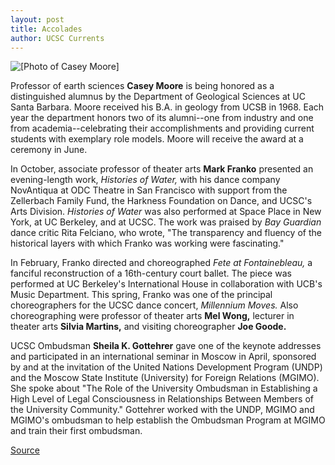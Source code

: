 ```yaml
---
layout: post
title: Accolades
author: UCSC Currents
---
```


![\[Photo of Casey Moore\]][2]

Professor of earth sciences **Casey Moore** is being honored as a distinguished alumnus by the Department of Geological Sciences at UC Santa Barbara. Moore received his B.A. in geology from UCSB in 1968. Each year the department honors two of its alumni--one from industry and one from academia--celebrating their accomplishments and providing current students with exemplary role models. Moore will receive the award at a ceremony in June.

In October, associate professor of theater arts **Mark Franko** presented an evening-length work, _Histories of Water,_ with his dance company NovAntiqua at ODC Theatre in San Francisco with support from the Zellerbach Family Fund, the Harkness Foundation on Dance, and UCSC's Arts Division. _Histories of Water_ was also performed at Space Place in New York, at UC Berkeley, and at UCSC. The work was praised by _Bay Guardian_ dance critic Rita Felciano, who wrote, "The transparency and fluency of the historical layers with which Franko was working were fascinating."

In February, Franko directed and choreographed _Fete at Fontainebleau,_ a fanciful reconstruction of a 16th-century court ballet. The piece was performed at UC Berkeley's International House in collaboration with UCB's Music Department. This spring, Franko was one of the principal choreographers for the UCSC dance concert, _Millennium Moves._ Also choreographing were professor of theater arts **Mel Wong,** lecturer in theater arts **Silvia Martins,** and visiting choreographer **Joe Goode.**

UCSC Ombudsman **Sheila K. Gottehrer** gave one of the keynote addresses and participated in an international seminar in Moscow in April, sponsored by and at the invitation of the United Nations Development Program (UNDP) and the Moscow State Institute (University) for Foreign Relations (MGIMO). She spoke about "The Role of the University Ombudsman in Establishing a High Level of Legal Consciousness in Relationships Between Members of the University Community." Gottehrer worked with the UNDP, MGIMO and MGIMO's ombudsman to help establish the Ombudsman Program at MGIMO and train their first ombudsman.

[2]: http://www1.ucsc.edu/oncampus/currents/98-99/art/moore_casey.jpg

[Source](http://www1.ucsc.edu/oncampus/currents/98-99/05-31/accolades.htm "Permalink to Accolades, 05-31-99")
